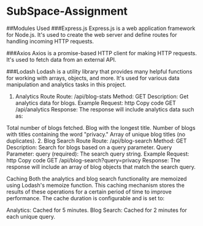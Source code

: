 # SubSpace-Assignment

##Modules Used
###Express.js
Express.js is a web application framework for Node.js. It's used to create the web server and define routes for handling incoming HTTP requests.

###Axios
Axios is a promise-based HTTP client for making HTTP requests. It's used to fetch data from an external API.

###Lodash
Lodash is a utility library that provides many helpful functions for working with arrays, objects, and more. It's used for various data manipulation and analytics tasks in this project.

1. Analytics Route
Route: /api/blog-stats
Method: GET
Description: Get analytics data for blogs.
Example Request:
http
Copy code
GET /api/analytics
Response:
The response will include analytics data such as:

Total number of blogs fetched.
Blog with the longest title.
Number of blogs with titles containing the word "privacy."
Array of unique blog titles (no duplicates).
2. Blog Search Route
Route: /api/blog-search
Method: GET
Description: Search for blogs based on a query parameter.
Query Parameter:
query (required): The search query string.
Example Request:
http
Copy code
GET /api/blog-search?query=privacy
Response:
The response will include an array of blog objects that match the search query.

Caching
Both the analytics and blog search functionality are memoized using Lodash's memoize function. This caching mechanism stores the results of these operations for a certain period of time to improve performance. The cache duration is configurable and is set to:

Analytics: Cached for 5 minutes.
Blog Search: Cached for 2 minutes for each unique query.
